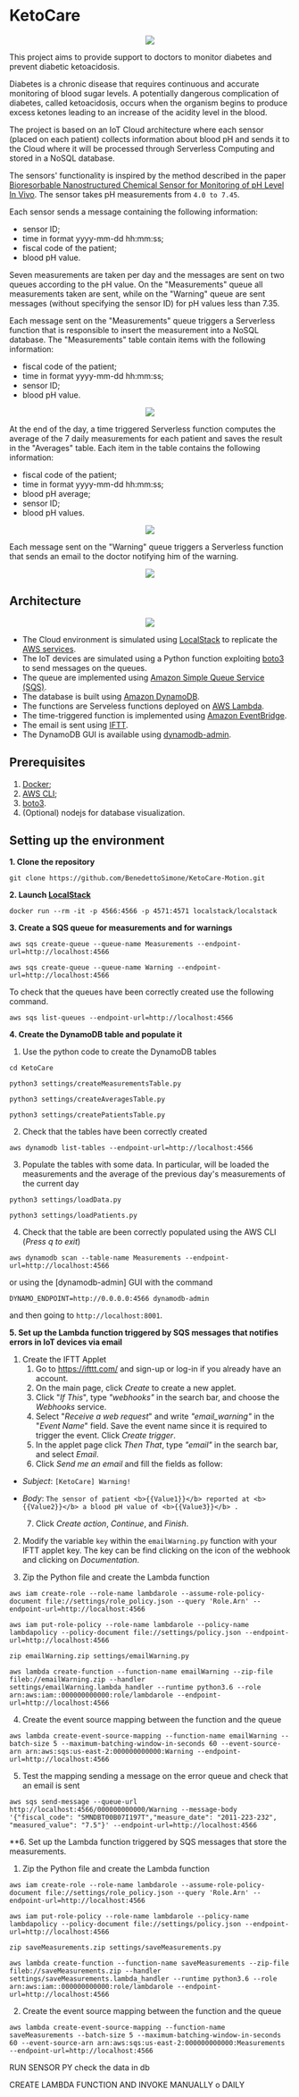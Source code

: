 # KetoCare

<p align="center"><img src="./images/cover.png"/></p>

This project aims to provide support to doctors to monitor diabetes and prevent diabetic ketoacidosis.

Diabetes is a chronic disease that requires continuous and accurate monitoring of blood sugar levels. A potentially dangerous complication of diabetes, called ketoacidosis, occurs when the organism begins to produce excess ketones leading to an increase of the acidity level in the blood.

The project is based on an IoT Cloud architecture where each sensor (placed on each patient) collects information about blood pH and sends it to the Cloud where it will be processed through Serverless Computing and stored in a NoSQL database.

The sensors' functionality is inspired by the method described in the paper [Bioresorbable Nanostructured Chemical Sensor for Monitoring of pH Level In Vivo](https://onlinelibrary.wiley.com/doi/pdf/10.1002/advs.202202062). The sensor takes pH measurements from `4.0 to 7.45`.

Each sensor sends a message containing the following information:

- sensor ID;
- time in format yyyy-mm-dd hh:mm:ss;
- fiscal code of the patient;
- blood pH value.

Seven measurements are taken per day and the messages are sent on two queues according to the pH value. On the "Measurements" queue all measurements taken are sent, while on the "Warning" queue are sent messages (without specifying the sensor ID) for pH values less than 7.35. 

Each message sent on the "Measurements" queue triggers a Serverless function that is responsible to insert the measurement into a NoSQL database. The "Measurements" table contain items with the following information:
- fiscal code of the patient;
- time in format yyyy-mm-dd hh:mm:ss;
- sensor ID;
- blood pH value.
<p align="center"><img src="./images/measurements_table.png"/></p>


At the end of the day, a time triggered Serverless function computes the average of the 7 daily measurements for each patient and saves the result in the "Averages" table. Each item in the table contains the following information:
- fiscal code of the patient;
- time in format yyyy-mm-dd hh:mm:ss;
- blood pH average;
- sensor ID;
- blood pH values.
<p align="center"><img src="./images/averages_table.png"/></p>

Each message sent on the "Warning" queue triggers a Serverless function that sends an email to the doctor notifying him of the warning.
<p align="center"><img src="./images/email.png"/></p>


## Architecture
<p align="center"><img src="./images/architecture.jpg"/></p>

- The Cloud environment is simulated using [LocalStack](https://localstack.cloud/) to replicate the [AWS services](https://aws.amazon.com/).
- The IoT devices are simulated using a Python function exploiting [boto3](https://boto3.amazonaws.com/v1/documentation/api/latest/guide/quickstart.html) to send messages on the queues.
- The queue are implemented using [Amazon Simple Queue Service (SQS)](https://aws.amazon.com/sqs/).
- The database is built using [Amazon DynamoDB](https://aws.amazon.com/dynamodb/).
- The functions are Serveless functions deployed on [AWS Lambda](https://aws.amazon.com/lambda/).
- The time-triggered function is implemented using [Amazon EventBridge](https://aws.amazon.com/eventbridge/).
- The email is sent using [IFTT](https://ifttt.com/).
- The DynamoDB GUI is available using [dynamodb-admin](https://github.com/aaronshaf/dynamodb-admin).



## Prerequisites
1. [Docker](https://docs.docker.com/get-docker/);
2. [AWS CLI](https://docs.aws.amazon.com/cli/latest/userguide/getting-started-install.html);
3. [boto3](https://boto3.amazonaws.com/v1/documentation/api/latest/guide/quickstart.html).
4. (Optional) nodejs for database visualization.


## Setting up the environment
**1. Clone the repository**

```
git clone https://github.com/BenedettoSimone/KetoCare-Motion.git
```

**2. Launch [LocalStack](https://localstack.cloud/)**

```
docker run --rm -it -p 4566:4566 -p 4571:4571 localstack/localstack
```

**3. Create a SQS queue for measurements and for warnings**

```
aws sqs create-queue --queue-name Measurements --endpoint-url=http://localhost:4566
```

```
aws sqs create-queue --queue-name Warning --endpoint-url=http://localhost:4566
```


To check that the queues have been correctly created use the following command.
	
```
aws sqs list-queues --endpoint-url=http://localhost:4566
```

**4. Create the DynamoDB table and populate it**
	
1) Use the python code to create the DynamoDB tables
	
```shell
cd KetoCare
```
```
python3 settings/createMeasurementsTable.py
```
```
python3 settings/createAveragesTable.py
```
```
python3 settings/createPatientsTable.py
```
2) Check that the tables have been correctly created

```
aws dynamodb list-tables --endpoint-url=http://localhost:4566
```
	
3) Populate the tables with some data. In particular, will be loaded the measurements and the average of the previous day's measurements of the current day
	
```
python3 settings/loadData.py
```
```
python3 settings/loadPatients.py
```
	
4) Check that the table are been correctly populated using the AWS CLI (*Press q to exit*)

```
aws dynamodb scan --table-name Measurements --endpoint-url=http://localhost:4566
```
	
or using the [dynamodb-admin] GUI with the command
	
```
DYNAMO_ENDPOINT=http://0.0.0.0:4566 dynamodb-admin
```
	
and then going to `http://localhost:8001`.

**5. Set up the Lambda function triggered by SQS messages that notifies errors in IoT devices via email**

1) Create the IFTT Applet
	1. Go to https://ifttt.com/ and sign-up or log-in if you already have an account.
	2. On the main page, click *Create* to create a new applet.
	3. Click "*If This*", type *"webhooks"* in the search bar, and choose the *Webhooks* service.
	4. Select "*Receive a web request*" and write *"email_warning"* in the "*Event Name*" field. Save the event name since it is required to trigger the event. Click *Create trigger*.
	5. In the applet page click *Then That*, type *"email"* in the search bar, and select *Email*.
	6. Click *Send me an email* and fill the fields as follow:
- *Subject*: `[KetoCare] Warning!`
		
- *Body*: `The sensor of patient <b>{{Value1}}</b> reported at <b>{{Value2}}</b> a blood pH value of <b>{{Value3}}</b> .`
	
	7. Click *Create action*, *Continue*, and *Finish*.

2) Modify the variable `key` within the `emailWarning.py` function with your IFTT applet key. The key can be find clicking on the icon of the webhook and clicking on *Documentation*.

3) Zip the Python file and create the Lambda function
```
aws iam create-role --role-name lambdarole --assume-role-policy-document file://settings/role_policy.json --query 'Role.Arn' --endpoint-url=http://localhost:4566
```
```
aws iam put-role-policy --role-name lambdarole --policy-name lambdapolicy --policy-document file://settings/policy.json --endpoint-url=http://localhost:4566
```
```
zip emailWarning.zip settings/emailWarning.py
```

```
aws lambda create-function --function-name emailWarning --zip-file fileb://emailWarning.zip --handler settings/emailWarning.lambda_handler --runtime python3.6 --role arn:aws:iam::000000000000:role/lambdarole --endpoint-url=http://localhost:4566
```

4) Create the event source mapping between the function and the queue

```
aws lambda create-event-source-mapping --function-name emailWarning --batch-size 5 --maximum-batching-window-in-seconds 60 --event-source-arn arn:aws:sqs:us-east-2:000000000000:Warning --endpoint-url=http://localhost:4566
```

5) Test the mapping sending a message on the error queue and check that an email is sent

```
aws sqs send-message --queue-url http://localhost:4566/000000000000/Warning --message-body '{"fiscal_code": "SMNDBT00B07I197T","measure_date": "2011-223-232", "measured_value": "7.5"}' --endpoint-url=http://localhost:4566
```


**6. Set up the Lambda function triggered by SQS messages that store the measurements.

1) Zip the Python file and create the Lambda function
```
aws iam create-role --role-name lambdarole --assume-role-policy-document file://settings/role_policy.json --query 'Role.Arn' --endpoint-url=http://localhost:4566
```
```
aws iam put-role-policy --role-name lambdarole --policy-name lambdapolicy --policy-document file://settings/policy.json --endpoint-url=http://localhost:4566
```
```
zip saveMeasurements.zip settings/saveMeasurements.py
```

```
aws lambda create-function --function-name saveMeasurements --zip-file fileb://saveMeasurements.zip --handler settings/saveMeasurements.lambda_handler --runtime python3.6 --role arn:aws:iam::000000000000:role/lambdarole --endpoint-url=http://localhost:4566
```

2) Create the event source mapping between the function and the queue

```
aws lambda create-event-source-mapping --function-name saveMeasurements --batch-size 5 --maximum-batching-window-in-seconds 60 --event-source-arn arn:aws:sqs:us-east-2:000000000000:Measurements --endpoint-url=http://localhost:4566
```



RUN SENSOR PY check the data in db

CREATE LAMBDA FUNCTION AND INVOKE MANUALLY o DAILY